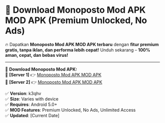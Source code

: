 # 🚀 Download Monoposto Mod APK MOD APK (Premium Unlocked, No Ads)  

🔥 Dapatkan **Monoposto Mod APK MOD APK terbaru** dengan **fitur premium gratis, tanpa iklan, dan performa lebih cepat!** Unduh sekarang – **100% aman, cepat, dan bebas virus!**  

---


🔽 **Download Monoposto Mod APK:**  
🔹 **[Server 1]** 👉 [Monoposto Mod APK MOD APK](https://apkcomod.com?title=Monoposto_Mod_APK)  
🔹 **[Server 2]** 👉 [Monoposto Mod APK MOD APK](https://apkcomod.com?title=Monoposto_Mod_APK)  


✅ **Version**: k3qhv  
✅ **Size**: Varies with device  
✅ **Requires**: Android 5.0+  
✅ **MOD Features**: Premium Unlocked, No Ads, Unlimited Access  
✅ **Updated**: [Current Date]  